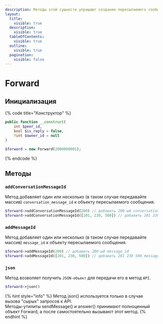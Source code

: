 ```yaml
---
description: Методы этой сущности упрощают создание пересылаемого сообщения
layout:
  title:
    visible: true
  description:
    visible: true
  tableOfContents:
    visible: true
  outline:
    visible: true
  pagination:
    visible: false
---
```


# Forward

## Инициализация

{% code title="Конструктор" %}
```php
public function __construct(
    int $peer_id,
    bool $is_reply = false,
    ?int $owner_id = null
)

$forward = new Forward(2000000001);
```
{% endcode %}

## Методы

### `addConversationMessageId`

Метод добавляет один или несколько (в таком случае передавайте массив) `conversation_message_id` к объекту пересылаемого сообщения.

```php
$forward->addConversationMessageId(200) // добавить 200-ый conversation_message_id 
$forward->addConversationMessageId([201, 230, 500]) // добавить 201 230 500 conversation_message_id 
```

### `addMessageId`

Метод добавляет один или несколько (в таком случае передавайте массив) `message_id` к объекту пересылаемого сообщения.

```php
$forward->addMessageId(200) // добавить 200-ый message_id
$forward->addMessageId([201, 230, 500]) // добавить 201 230 500 message_id
```

### `json`

Метод возволяет получить `JSON-объект` для передачи его в метод `API`.

```php
$forward->json()
```

{% hint style="info" %}
Метод json() используется только в случае вызова "сырых" запросов к API.\
Методы-утилиты sendMessage() и answer() принимают полноценный объект Forward, а после самостоятельно вызывают этот метод.
{% endhint %}
